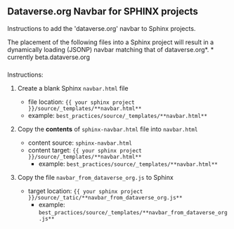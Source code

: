 ## Dataverse.org Navbar for SPHINX projects                                                   

Instructions to add the 'dataverse.org' navbar to Sphinx projects.

The placement of the following files into a Sphinx project will result in a dynamically loading (JSONP) navbar matching that of dataverse.org*.  * currently beta.dataverse.org

###
Instructions:                                                                       

1. Create a blank Sphinx ```navbar.html``` file
    - file location: ```{{ your sphinx project }}/source/_templates/**navbar.html**```
    - example: ```best_practices/source/_templates/**navbar.html**```

1. Copy the **contents** of ```sphinx-navbar.html``` file into ```navbar.html```         
    - content source: ```sphinx-navbar.html```
    - content target: ```{{ your sphinx project }}/source/_templates/**navbar.html**```
        - example: ```best_practices/source/_templates/**navbar.html**```
2. Copy the file ```navbar_from_dataverse_org.js``` to Sphinx
    - target location: ```{{ your sphinx project }}/source/_tatic/**navbar_from_dataverse_org.js**```
        - example: ```best_practices/source/_templates/**navbar_from_dataverse_org.js**```
